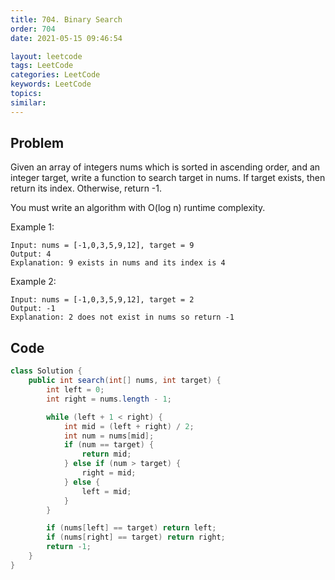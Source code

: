 ```yaml
---
title: 704. Binary Search
order: 704
date: 2021-05-15 09:46:54

layout: leetcode
tags: LeetCode
categories: LeetCode
keywords: LeetCode
topics:
similar:
---
```


## Problem

Given an array of integers nums which is sorted in ascending order, and an integer target, write a function to search target in nums. If target exists, then return its index. Otherwise, return -1.

You must write an algorithm with O(log n) runtime complexity.



Example 1:
```
Input: nums = [-1,0,3,5,9,12], target = 9
Output: 4
Explanation: 9 exists in nums and its index is 4
```
Example 2:
```
Input: nums = [-1,0,3,5,9,12], target = 2
Output: -1
Explanation: 2 does not exist in nums so return -1
```
## Code

```java
class Solution {
    public int search(int[] nums, int target) {
        int left = 0;
        int right = nums.length - 1;

        while (left + 1 < right) {
            int mid = (left + right) / 2;
            int num = nums[mid];
            if (num == target) {
                return mid;
            } else if (num > target) {
                right = mid;
            } else {
                left = mid;
            }
        }

        if (nums[left] == target) return left;
        if (nums[right] == target) return right;
        return -1;
    }
}
```
